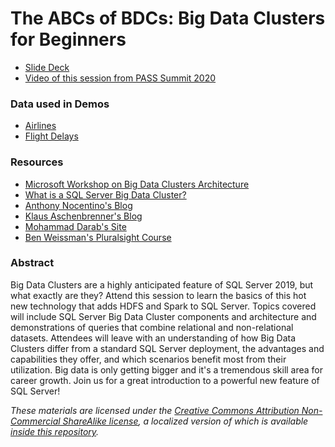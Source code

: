 # The ABCs of BDCs: Big Data Clusters for Beginners

* [Slide Deck](https://bobpusateri.blob.core.windows.net/shared/DemoData/ABCsOfBDCs_Deck.pdf)
* [Video of this session from PASS Summit 2020](https://youtu.be/U5iBJNtswio)

### Data used in Demos
* [Airlines](https://www.kaggle.com/open-flights/airline-database)
* [Flight Delays](https://www.kaggle.com/giovamata/airlinedelaycauses)

### Resources
* [Microsoft Workshop on Big Data Clusters Architecture](https://github.com/microsoft/sqlworkshops-bdc)
* [What is a SQL Server Big Data Cluster?](https://www.bobpusateri.com/archive/2020/12/what-is-a-sql-server-big-data-cluster/)
* [Anthony Nocentino's Blog](https://www.centinosystems.com/blog/)
* [Klaus Aschenbrenner's Blog](https://www.sqlpassion.at/blog/)
* [Mohammad Darab's Site](https://mohammaddarab.com/bdc/)
* [Ben Weissman's Pluralsight Course](https://www.pluralsight.com/courses/building-microsoft-sql-server-big-data-cluster) 

### Abstract
Big Data Clusters are a highly anticipated feature of SQL Server 2019, but what exactly are they? Attend this session to learn the basics of this hot new technology that adds HDFS and Spark to SQL Server. Topics covered will include SQL Server Big Data Cluster components and architecture and demonstrations of queries that combine relational and non-relational datasets. Attendees will leave with an understanding of how Big Data Clusters differ from a standard SQL Server deployment, the advantages and capabilities they offer, and which scenarios benefit most from their utilization. Big data is only getting bigger and it's a tremendous skill area for career growth. Join us for a great introduction to a powerful new feature of SQL Server!

_These materials are licensed under the [Creative Commons Attribution Non-Commercial ShareAlike license](https://creativecommons.org/licenses/by-nc-sa/4.0/), a localized version of which is available [inside this repository](https://github.com/BobPusateri/PresentationDemos/blob/master/License.md)._
